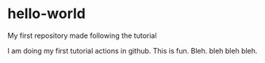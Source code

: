 # hello-world
My first repository made following the tutorial

I am doing my first tutorial actions in github. This is fun. Bleh.
bleh bleh bleh.
